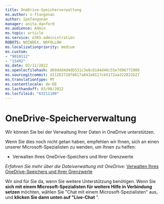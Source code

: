```yaml
---
title: OneDrive-Speicherverwaltung
ms.author: v-ftangonan
author: IpeTangonan
manager: anita.danford
ms.audience: Admin
ms.topic: article
ms.service: o365-administration
ROBOTS: NOINDEX, NOFOLLOW
ms.localizationpriority: medium
ms.custom:
- "9010112"
- "15492"
ms.date: 02/11/2022
ms.openlocfilehash: d69ddd4d4db531c3e8c6144d46c55e7d96772900
ms.sourcegitcommit: d11262728f0617a843a0117cb5172aa322022b27
ms.translationtype: MT
ms.contentlocale: de-DE
ms.lasthandoff: 03/08/2022
ms.locfileid: "63211100"
---
```

# <a name="onedrive-storage-management"></a>OneDrive-Speicherverwaltung

Wir können Sie bei der Verwaltung Ihrer Daten in OneDrive unterstützen.

Wenn Sie dies noch nicht getan haben, empfehlen wir Ihnen, sich an einen unserer Microsoft-Spezialisten zu wenden, um Ihnen zu helfen:

- Verwalten Ihres OneDrive-Speichers und Ihrer Grenzwerte

*Erfahren Sie mehr über die Dateiverwaltung mit OneDrive:*
 [Verwalten Ihres OneDrive-Speichers und Ihrer Grenzwerte](https://support.microsoft.com/office/manage-your-onedrive-storage-and-limits-989fce19-ade6-4e2f-81fb-941eabefee28) 

Wir sind für Sie da, wenn Sie weitere Unterstützung benötigen. Wenn Sie **sich mit einem Microsoft-Spezialisten für weitere Hilfe in Verbindung setzen** möchten, wählen Sie "Chat mit einem Microsoft-Spezialisten" aus, und **klicken Sie dann unten auf "Live-Chat** ".
